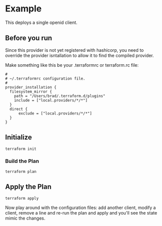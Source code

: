 # Example

This deploys a single openid client.

## Before you run

Since this provider is not yet registered with hashicorp, you need to override the provider isntallation
to allow it to find the compiled provider.

Make something like this be your .terraformrc or terraform.rc file:

```code
#
# ~/.terraformrc configuration file.
#
provider_installation {
  filesystem_mirror {
    path = "/Users/brad/.terraform.d/plugins"
    include = ["local.providers/*/*"]
  }
  direct {
      exclude = ["local.providers/*/*"]
  }
}
```

## Initialize

```code
terraform init
```

### Build the Plan

```code
terraform plan
```

## Apply the Plan

```code
terraform apply
```

Now play around with the configuration files: add another client, modify a client, remove a line and
re-run the plan and apply and you'll see the state mimic the changes.
